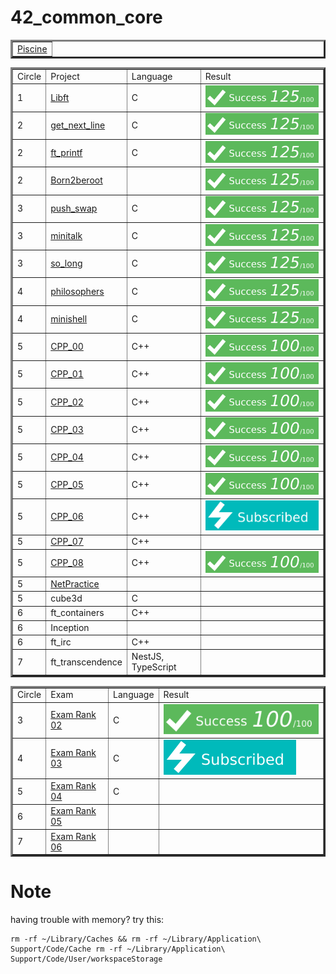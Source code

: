 # 42_common_core

<table border=3 align="center"><tr>
	<td>
		<a href="https://github.com/tde-nico/Piscine">Piscine</a>
	</td>
</tr></table>

<table border=3 align="center"><tr>
	<td>
		Circle
	</td><td>
		Project
	</td><td>
		Language
	</td><td>
		Result
	</td>
</tr><tr>
	<td>
		1
	</td><td>
		<a href="https://github.com/tde-nico/Libft">Libft</a>
	</td><td>
		C
	</td><td>
		<img src="grades/125_100.svg"/>
	</td>
</tr><tr>
	<td>
		2
	</td><td>
		<a href="https://github.com/tde-nico/get_next_line">get_next_line</a>
	</td><td>
		C
	</td><td>
		<img src="grades/125_100.svg"/>
	</td>
</tr><tr>
	<td>
		2
	</td><td>
		<a href="https://github.com/tde-nico/ft_printf">ft_printf</a>
	</td><td>
		C
	</td><td>
		<img src="grades/125_100.svg"/>
	</td>
</tr><tr>
	<td>
		2
	</td><td>
		<a href="https://github.com/tde-nico/Born2beroot">Born2beroot</a>
	</td><td>
		</br>
	</td><td>
		<img src="grades/125_100.svg"/>
	</td>
</tr><tr>
	<td>
		3
	</td><td>
		<a href="https://github.com/tde-nico/push_swap">push_swap</a>
	</td><td>
		C
	</td><td>
		<img src="grades/125_100.svg"/>
	</td>
</tr><tr>
	<td>
		3
	</td><td>
		<a href="https://github.com/tde-nico/minitalk">minitalk</a>
	</td><td>
		C
	</td><td>
		<img src="grades/125_100.svg"/>
	</td>
</tr><tr>
	<td>
		3
	</td><td>
		<a href="https://github.com/tde-nico/so_long">so_long</a>
	</td><td>
		C
	</td><td>
		<img src="grades/125_100.svg"/>
	</td>
</tr><tr>
	<td>
		4
	</td><td>
		<a href="https://github.com/tde-nico/philosophers">philosophers</a>
	</td><td>
		C
	</td><td>
		<img src="grades/125_100.svg"/>
	</td>
</tr><tr>
	<td>
		4
	</td><td>
		<a href="https://github.com/tde-nico/minishell">minishell</a>
	</td><td>
		C
	</td><td>
		<img src="grades/125_100.svg"/>
	</td>
</tr><tr>
	<td>
		5
	</td><td>
		<a href="https://github.com/tde-nico/CPP">CPP_00</a>
	</td><td>
		C++
	</td><td>
		<img src="grades/100_100.svg"/>
	</td>
</tr><tr>
	<td>
		5
	</td><td>
		<a href="https://github.com/tde-nico/CPP">CPP_01</a>
	</td><td>
		C++
	</td><td>
		<img src="grades/100_100.svg"/>
	</td>
</tr><tr>
	<td>
		5
	</td><td>
		<a href="https://github.com/tde-nico/CPP">CPP_02</a>
	</td><td>
		C++
	</td><td>
		<img src="grades/100_100.svg"/>
	</td>
</tr><tr>
	<td>
		5
	</td><td>
		<a href="https://github.com/tde-nico/CPP">CPP_03</a>
	</td><td>
		C++
	</td><td>
		<img src="grades/100_100.svg"/>
	</td>
</tr><tr>
	<td>
		5
	</td><td>
		<a href="https://github.com/tde-nico/CPP">CPP_04</a>
	</td><td>
		C++
	</td><td>
		<img src="grades/100_100.svg"/>
	</td>
</tr><tr>
	<td>
		5
	</td><td>
		<a href="https://github.com/tde-nico/CPP">CPP_05</a>
	</td><td>
		C++
	</td><td>
		<img src="grades/100_100.svg"/>
	</td>
</tr><tr>
	<td>
		5
	</td><td>
		<a href="https://github.com/tde-nico/CPP">CPP_06</a>
	</td><td>
		C++
	</td><td>
		<img src="grades/Subscribed.svg"/>
	</td>
</tr><tr>
	<td>
		5
	</td><td>
		<a href="https://github.com/tde-nico/CPP">CPP_07</a>
	</td><td>
		C++
	</td><td>
		</br>
	</td>
</tr><tr>
	<td>
		5
	</td><td>
		<a href="https://github.com/tde-nico/CPP">CPP_08</a>
	</td><td>
		C++
	</td><td>
		<img src="grades/100_100.svg"/>
	</td>
</tr><tr>
	<td>
		5
	</td><td>
		<a href="https://github.com/tde-nico/net_practice">NetPractice</a>
	</td><td>
		</br>
	</td><td>
		</br>
	</td>
</tr><tr>
	<td>
		5
	</td><td>
		cube3d
	</td><td>
		C
	</td><td>
		</br>
	</td>
</tr><tr>
	<td>
		6
	</td><td>
		ft_containers
	</td><td>
		C++
	</td><td>
		</br>
	</td>
</tr><tr>
	<td>
		6
	</td><td>
		Inception
	</td><td>
		</br>
	</td><td>
		</br>
	</td>
</tr><tr>
	<td>
		6
	</td><td>
		ft_irc
	</td><td>
		C++
	</td><td>
		</br>
	</td>
</tr><tr>
	<td>
		7
	</td><td>
		ft_transcendence
	</td><td>
		NestJS, TypeScript
	</td><td>
		</br>
	</td>
</tr></table>


<table border=3 align="center"><tr>
	<td>
		Circle
	</td><td>
		Exam
	</td><td>
		Language
	</td><td>
		Result
	</td>
</tr><tr>
	<td>
		3
	</td><td>
		<a href="https://github.com/tde-nico/42_Exams">Exam Rank 02</a>
	</td><td>
		C
	</td><td>
		<img src="grades/100_100.svg"/>
	</td>
</tr><tr>
	<td>
		4
	</td><td>
		<a href="https://github.com/tde-nico/42_Exams">Exam Rank 03</a>
	</td><td>
		C
	</td><td>
		<img src="grades/Subscribed.svg"/>
	</td>
</tr><tr>
	<td>
		5
	</td><td>
		<a href="https://github.com/tde-nico/42_Exams">Exam Rank 04</a>
	</td><td>
		C
	</td><td>
		</br>
	</td>
</tr><tr>
	<td>
		6
	</td><td>
		<a href="https://github.com/tde-nico/42_Exams">Exam Rank 05</a>
	</td><td>
		</br>
	</td><td>
		</br>
	</td>
</tr><tr>
	<td>
		7
	</td><td>
		<a href="https://github.com/tde-nico/42_Exams">Exam Rank 06</a>
	</td><td>
		</br>
	</td><td>
		</br>
	</td>
</tr></table>


# Note
having trouble with memory? try this:
```
rm -rf ~/Library/Caches && rm -rf ~/Library/Application\ Support/Code/Cache rm -rf ~/Library/Application\ Support/Code/User/workspaceStorage
```
